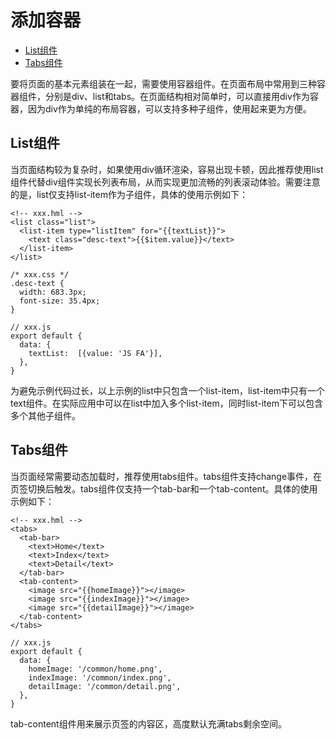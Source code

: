 # 添加容器

- [List组件](#list组件)
- [Tabs组件](#tabs组件)

要将页面的基本元素组装在一起，需要使用容器组件。在页面布局中常用到三种容器组件，分别是div、list和tabs。在页面结构相对简单时，可以直接用div作为容器，因为div作为单纯的布局容器，可以支持多种子组件，使用起来更为方便。


## List组件

当页面结构较为复杂时，如果使用div循环渲染，容易出现卡顿，因此推荐使用list组件代替div组件实现长列表布局，从而实现更加流畅的列表滚动体验。需要注意的是，list仅支持list-item作为子组件，具体的使用示例如下：

```
<!-- xxx.hml -->
<list class="list">
  <list-item type="listItem" for="{{textList}}">
    <text class="desc-text">{{$item.value}}</text>
  </list-item>
</list>
```

```
/* xxx.css */
.desc-text {
  width: 683.3px;
  font-size: 35.4px;
}
```

```
// xxx.js
export default {
  data: {
    textList:  [{value: 'JS FA'}],
  },
}
```

为避免示例代码过长，以上示例的list中只包含一个list-item，list-item中只有一个text组件。在实际应用中可以在list中加入多个list-item，同时list-item下可以包含多个其他子组件。


## Tabs组件

当页面经常需要动态加载时，推荐使用tabs组件。tabs组件支持change事件，在页签切换后触发。tabs组件仅支持一个tab-bar和一个tab-content。具体的使用示例如下：

```
<!-- xxx.hml -->
<tabs>
  <tab-bar>
    <text>Home</text>
    <text>Index</text>
    <text>Detail</text>
  </tab-bar>
  <tab-content>
    <image src="{{homeImage}}"></image>
    <image src="{{indexImage}}"></image>
    <image src="{{detailImage}}"></image>
  </tab-content>
</tabs>
```

```
// xxx.js
export default {
  data: {
    homeImage: '/common/home.png',
    indexImage: '/common/index.png',
    detailImage: '/common/detail.png',
  },
}
```

tab-content组件用来展示页签的内容区，高度默认充满tabs剩余空间。
